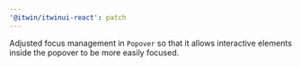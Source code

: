 ```yaml
---
'@itwin/itwinui-react': patch
---
```


Adjusted focus management in `Popover` so that it allows interactive elements inside the popover to be more easily focused.

